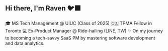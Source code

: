 ## Hi there, I'm Raven 🐦‍⬛

🎓 MS Tech Management @ UIUC (Class of 2025)
🇨🇦 TPMA Fellow in Toronto
💻 Ex-Product Manager @ Ride-hailing (LINE, TW)
✨ On my journey to becoming a tech-savvy SaaS PM by mastering software development and data analytics.
